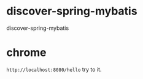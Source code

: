 # discover-spring-mybatis
discover-spring-mybatis

# chrome
`http://localhost:8080/hello` try to it.